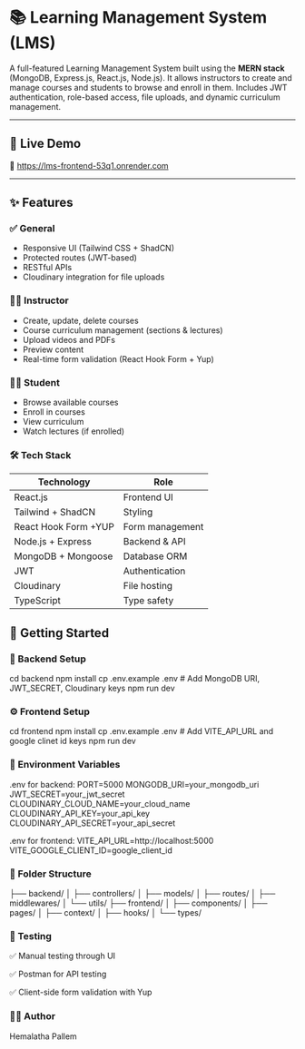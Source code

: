 # 📚 Learning Management System (LMS)

A full-featured Learning Management System built using the **MERN stack** (MongoDB, Express.js, React.js, Node.js). It allows instructors to create and manage courses and students to browse and enroll in them. Includes JWT authentication, role-based access, file uploads, and dynamic curriculum management.

---

## 🔗 Live Demo

🚧 https://lms-frontend-53q1.onrender.com

---

## ✨ Features

### ✅ General

- Responsive UI (Tailwind CSS + ShadCN)
- Protected routes (JWT-based)
- RESTful APIs
- Cloudinary integration for file uploads

### 👨‍🏫 Instructor

- Create, update, delete courses
- Course curriculum management (sections & lectures)
- Upload videos and PDFs
- Preview content
- Real-time form validation (React Hook Form + Yup)

### 👨‍🎓 Student

- Browse available courses
- Enroll in courses
- View curriculum
- Watch lectures (if enrolled)

### 🛠 Tech Stack

| Technology           | Role            |
| -------------------- | --------------- |
| React.js             | Frontend UI     |
| Tailwind + ShadCN    | Styling         |
| React Hook Form +YUP | Form management |
| Node.js + Express    | Backend & API   |
| MongoDB + Mongoose   | Database ORM    |
| JWT                  | Authentication  |
| Cloudinary           | File hosting    |
| TypeScript           | Type safety     |

## 🏁 Getting Started

### 🔧 Backend Setup

cd backend
npm install
cp .env.example .env # Add MongoDB URI, JWT_SECRET, Cloudinary keys
npm run dev

### ⚙️ Frontend Setup

cd frontend
npm install
cp .env.example .env # Add VITE_API_URL and google clinet id keys
npm run dev

### 🔐 Environment Variables

.env for backend:
PORT=5000
MONGODB_URI=your_mongodb_uri
JWT_SECRET=your_jwt_secret
CLOUDINARY_CLOUD_NAME=your_cloud_name
CLOUDINARY_API_KEY=your_api_key
CLOUDINARY_API_SECRET=your_api_secret

.env for frontend:
VITE_API_URL=http://localhost:5000
VITE_GOOGLE_CLIENT_ID=google_client_id

### 📂 Folder Structure

├── backend/
│ ├── controllers/
│ ├── models/
│ ├── routes/
│ ├── middlewares/
│ └── utils/
├── frontend/
│ ├── components/
│ ├── pages/
│ ├── context/
│ ├── hooks/
│ └── types/

### 🧪 Testing

✅ Manual testing through UI

✅ Postman for API testing

✅ Client-side form validation with Yup

### 👩‍💻 Author

Hemalatha Pallem
